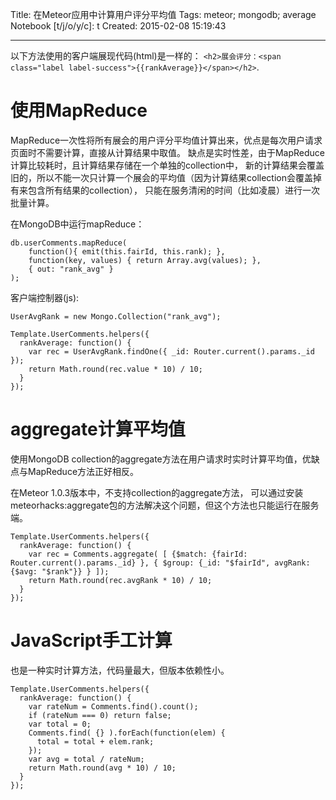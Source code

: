 Title: 在Meteor应用中计算用户评分平均值
Tags: meteor; mongodb; average
Notebook [t/j/o/y/c]: t
Created: 2015-02-08 15:19:43

------

以下方法使用的客户端展现代码(html)是一样的：
`<h2>展会评分：<span class="label label-success">{{rankAverage}}</span></h2>`.

# 使用MapReduce

MapReduce一次性将所有展会的用户评分平均值计算出来，优点是每次用户请求页面时不需要计算，直接从计算结果中取值。
缺点是实时性差，由于MapReduce计算比较耗时，且计算结果存储在一个单独的collection中，
新的计算结果会覆盖旧的，所以不能一次只计算一个展会的平均值（因为计算结果collection会覆盖掉有来包含所有结果的collection），
只能在服务清闲的时间（比如凌晨）进行一次批量计算。

在MongoDB中运行mapReduce：

    db.userComments.mapReduce(
        function(){ emit(this.fairId, this.rank); },
        function(key, values) { return Array.avg(values); },
        { out: "rank_avg" }
    );


客户端控制器(js):

    UserAvgRank = new Mongo.Collection("rank_avg");

    Template.UserComments.helpers({
      rankAverage: function() {
        var rec = UserAvgRank.findOne({ _id: Router.current().params._id });
        return Math.round(rec.value * 10) / 10;
      }
    });

# aggregate计算平均值

使用MongoDB collection的aggregate方法在用户请求时实时计算平均值，优缺点与MapReduce方法正好相反。

在Meteor 1.0.3版本中，不支持collection的aggregate方法，
可以通过安装meteorhacks:aggregate包的方法解决这个问题，但这个方法也只能运行在服务端。

    Template.UserComments.helpers({
      rankAverage: function() {
        var rec = Comments.aggregate( [ {$match: {fairId: Router.current().params._id} }, { $group: {_id: "$fairId", avgRank: {$avg: "$rank"}} } ]);
        return Math.round(rec.avgRank * 10) / 10;
      }
    });

# JavaScript手工计算

也是一种实时计算方法，代码量最大，但版本依赖性小。

    Template.UserComments.helpers({
      rankAverage: function() {
        var rateNum = Comments.find().count();
        if (rateNum === 0) return false;
        var total = 0;
        Comments.find( {} ).forEach(function(elem) {
          total = total + elem.rank;
        });
        var avg = total / rateNum;
        return Math.round(avg * 10) / 10;
      }
    });

